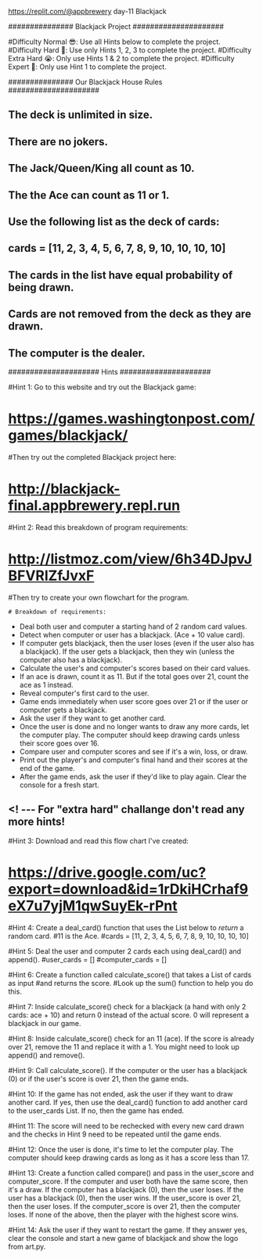 https://replit.com/@appbrewery
day-11
Blackjack

############### Blackjack Project #####################

#Difficulty Normal 😎: Use all Hints below to complete the project.
#Difficulty Hard 🤔: Use only Hints 1, 2, 3 to complete the project.
#Difficulty Extra Hard 😭: Only use Hints 1 & 2 to complete the project.
#Difficulty Expert 🤯: Only use Hint 1 to complete the project.

############### Our Blackjack House Rules #####################

## The deck is unlimited in size. 
## There are no jokers. 
## The Jack/Queen/King all count as 10.
## The the Ace can count as 11 or 1.
## Use the following list as the deck of cards:
## cards = [11, 2, 3, 4, 5, 6, 7, 8, 9, 10, 10, 10, 10]
## The cards in the list have equal probability of being drawn.
## Cards are not removed from the deck as they are drawn.
## The computer is the dealer.

##################### Hints #####################

#Hint 1: Go to this website and try out the Blackjack game: 
#   https://games.washingtonpost.com/games/blackjack/
#Then try out the completed Blackjack project here: 
#   http://blackjack-final.appbrewery.repl.run

#Hint 2: Read this breakdown of program requirements: 
#   http://listmoz.com/view/6h34DJpvJBFVRlZfJvxF
#Then try to create your own flowchart for the program.

    # Breakdown of requirements:
    
- Deal both user and computer a starting hand of 2 random card values.
- Detect when computer or user has a blackjack. (Ace + 10 value card).
- If computer gets blackjack, then the user loses (even if the user also has a blackjack). If the user gets a blackjack, then they win (unless the computer also has a blackjack).
- Calculate the user's and computer's scores based on their card values.
- If an ace is drawn, count it as 11. But if the total goes over 21, count the ace as 1 instead.
- Reveal computer's first card to the user.
- Game ends immediately when user score goes over 21 or if the user or computer gets a blackjack.
- Ask the user if they want to get another card.
- Once the user is done and no longer wants to draw any more cards, let the computer play. The computer should
keep drawing cards unless their score goes over 16.
- Compare user and computer scores and see if it's a win, loss, or draw.
- Print out the player's and computer's final hand and their scores at the end of the game.
- After the game ends, ask the user if they'd like to play again. Clear the console for a fresh start.


##      <! --- For "extra hard" challange don't read any more hints!


#Hint 3: Download and read this flow chart I've created: 
#   https://drive.google.com/uc?export=download&id=1rDkiHCrhaf9eX7u7yjM1qwSuyEk-rPnt

#Hint 4: Create a deal_card() function that uses the List below to *return* a random card.
#11 is the Ace.
#cards = [11, 2, 3, 4, 5, 6, 7, 8, 9, 10, 10, 10, 10]

#Hint 5: Deal the user and computer 2 cards each using deal_card() and append().
#user_cards = []
#computer_cards = []

#Hint 6: Create a function called calculate_score() that takes a List of cards as input 
#and returns the score. 
#Look up the sum() function to help you do this.

#Hint 7: Inside calculate_score() check for a blackjack (a hand with only 2 cards: ace + 10) and return 0 instead of the actual score. 0 will represent a blackjack in our game.

#Hint 8: Inside calculate_score() check for an 11 (ace). If the score is already over 21, remove the 11 and replace it with a 1. You might need to look up append() and remove().

#Hint 9: Call calculate_score(). If the computer or the user has a blackjack (0) or if the user's score is over 21, then the game ends.

#Hint 10: If the game has not ended, ask the user if they want to draw another card. If yes, then use the deal_card() function to add another card to the user_cards List. If no, then the game has ended.

#Hint 11: The score will need to be rechecked with every new card drawn and the checks in Hint 9 need to be repeated until the game ends.

#Hint 12: Once the user is done, it's time to let the computer play. The computer should keep drawing cards as long as it has a score less than 17.

#Hint 13: Create a function called compare() and pass in the user_score and computer_score. If the computer and user both have the same score, then it's a draw. If the computer has a blackjack (0), then the user loses. If the user has a blackjack (0), then the user wins. If the user_score is over 21, then the user loses. If the computer_score is over 21, then the computer loses. If none of the above, then the player with the highest score wins.

#Hint 14: Ask the user if they want to restart the game. If they answer yes, clear the console and start a new game of blackjack and show the logo from art.py.
